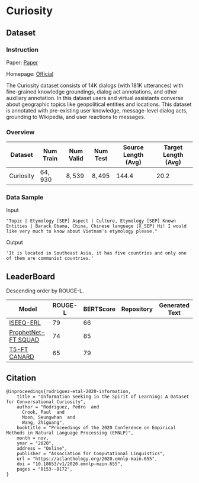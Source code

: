 # Curiosity

## Dataset

### Instruction

Paper: [Paper](https://aclanthology.org/2020.emnlp-main.655.pdf)

Homepage: [Official](http://curiosity.pedro.ai/)

The Curiosity dataset consists of 14K dialogs (with 181K utterances) with fine-grained knowledge groundings, dialog act annotations, and other auxiliary annotation. In this dataset users and virtual assistants converse about geographic topics like geopolitical entities and locations. This dataset is annotated with pre-existing user knowledge, message-level dialog acts, grounding to Wikipedia, and user reactions to messages.

### Overview

| Dataset   | Num Train | Num Valid | Num Test | Source Length (Avg) | Target Length (Avg) |
| --------- | --------- | --------- | -------- | ------------------- | ------------------- |
| Curiosity | $64,930$  | $8,539$   | $8,495$  | $144.4$             | $20.2$              |

### Data Sample

Input

```
"Topic | Etymology [SEP] Aspect | Culture, Etymology [SEP] Known Entities | Barack Obama, China, Chinese language [X_SEP] Hi! I would like very much to know about Vietnam's etymology please."
```

Output

```
'It is located in Southeast Asia, it has five countries and only one of them are communist countries.'
```

## LeaderBoard

Descending order by ROUGE-L.

| Model                                                        | ROUGE-L | BERTScore | Repository | Generated Text |
| ------------------------------------------------------------ | ------- | --------- | ---------- | -------------- |
| [ISEEQ-ERL](https://arxiv.org/pdf/2112.07622v1.pdf)          | $79$    | $66$      |            |                |
| [ProphetNet-FT SQUAD](https://arxiv.org/pdf/2112.07622v1.pdf) | $74$    | $85$      |            |                |
| [T5-FT CANARD](https://arxiv.org/pdf/2112.07622v1.pdf)       | $65$    | $79$      |            |                |

## Citation

```
@inproceedings{rodriguez-etal-2020-information,
    title = "Information Seeking in the Spirit of Learning: A Dataset for Conversational Curiosity",
    author = "Rodriguez, Pedro  and
      Crook, Paul  and
      Moon, Seungwhan  and
      Wang, Zhiguang",
    booktitle = "Proceedings of the 2020 Conference on Empirical Methods in Natural Language Processing (EMNLP)",
    month = nov,
    year = "2020",
    address = "Online",
    publisher = "Association for Computational Linguistics",
    url = "https://aclanthology.org/2020.emnlp-main.655",
    doi = "10.18653/v1/2020.emnlp-main.655",
    pages = "8153--8172",
} 
```